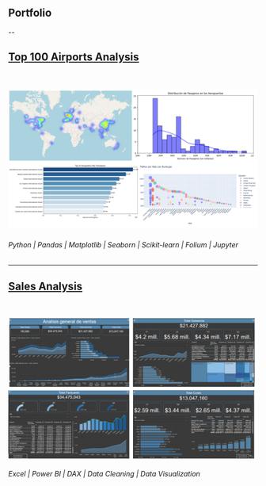 ## Portfolio 

--

## [Top 100 Airports Analysis](https://github.com/Nicoalderete/Top100-Airports-Analysis)
<br><br>
<img src="assets/img/project_thumbnail.png?raw=true"/>

###### Python | Pandas | Matplotlib | Seaborn | Scikit-learn | Folium | Jupyter

---

## [Sales Analysis](https://github.com/Nicoalderete/Coderhouse_Proyectos/tree/main/03_Proyecto_DataAnalytics_PowerBI)
<br><br>
<img src="assets/img/project2_thumbnail.png?raw=true"/>

###### Excel | Power BI | DAX | Data Cleaning | Data Visualization



